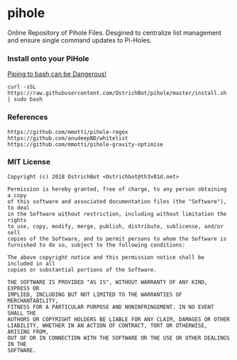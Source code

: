 # pihole
Online Repository of Pihole Files. Desgined to centralize list management and ensure single command updates to Pi-Holes.

### Install onto your PiHole
[Piping to bash can be Dangerous!](https://pi-hole.net/2016/07/25/curling-and-piping-to-bash/)
```
curl -sSL https://raw.githubusercontent.com/OstrichBot/pihole/master/install.sh | sudo bash
```

### References
```
https://github.com/mmotti/pihole-regex
https://github.com/anudeepND/whitelist
https://github.com/mmotti/pihole-gravity-optimise
```

### MIT License 
```
Copyright (c) 2018 OstrichBot <Ostrichbot@th3v01d.net>

Permission is hereby granted, free of charge, to any person obtaining a copy
of this software and associated documentation files (the "Software"), to deal
in the Software without restriction, including without limitation the rights
to use, copy, modify, merge, publish, distribute, sublicense, and/or sell
copies of the Software, and to permit persons to whom the Software is
furnished to do so, subject to the following conditions:

The above copyright notice and this permission notice shall be included in all
copies or substantial portions of the Software.

THE SOFTWARE IS PROVIDED "AS IS", WITHOUT WARRANTY OF ANY KIND, EXPRESS OR
IMPLIED, INCLUDING BUT NOT LIMITED TO THE WARRANTIES OF MERCHANTABILITY,
FITNESS FOR A PARTICULAR PURPOSE AND NONINFRINGEMENT. IN NO EVENT SHALL THE
AUTHORS OR COPYRIGHT HOLDERS BE LIABLE FOR ANY CLAIM, DAMAGES OR OTHER
LIABILITY, WHETHER IN AN ACTION OF CONTRACT, TORT OR OTHERWISE, ARISING FROM,
OUT OF OR IN CONNECTION WITH THE SOFTWARE OR THE USE OR OTHER DEALINGS IN THE
SOFTWARE.
```
